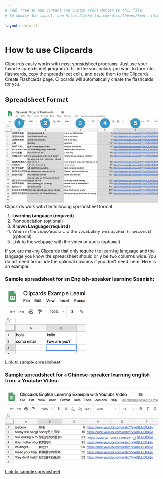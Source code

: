 ```yaml
---
# Feel free to add content and custom Front Matter to this file.
# To modify the layout, see https://jekyllrb.com/docs/themes/#overriding-theme-defaults

layout: default
---
```

# How to use Clipcards

Clipcards easily works with most spreadsheet programs. Just use your favorite spreadsheet program to fill in the vocabulary you want to turn into flashcards, copy the spreadsheet cells, and paste them to the Clipcards Create Flashcards page. Clipcards will automatically create the flashcards for you.

## Spreadsheet Format
![clipcard spreadsheet diagram](/Clipcards%20Spreadsheet%20Diagram.png)
Clipcards work with the following spreadsheet format:
1. **Learning Language (required)**
2. Pronounciation (optional)
3. **Known Language (required)**
4. When in the video/audio clip the vocabulary was spoken (in seconds) (optional)
5. Link to the webpage with the video or audio (optional)

If you are making Clipcards that only require the learning language and the language you know the spreadsheet should only be two columns wide. You do not need to include the optional columns if you don't need them. Here is an example.

### Sample spreadsheet for an English-speaker learning Spanish:
![learning spanish example](/spanish-example.png)

[Link to sample spreadsheet](https://docs.google.com/spreadsheets/d/1HmpwskKILdQWSs8GHoQ1FAPGu80at_nj90Ctqg_gs9U/edit#gid=0)

### Sample spreadsheet for a Chinese-speaker learning english from a Youtube Video:
![learning english example](/english-example.png)

[Link to sample spreadsheet]()